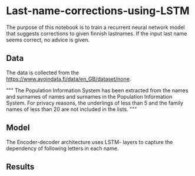 # Last-name-corrections-using-LSTM
The purpose of this notebook is to train a recurrent neural network model that suggests corrections to given finnish lastnames. If the input last name seems correct, no advice is given.  

## Data
The data is collected from the https://www.avoindata.fi/data/en_GB/dataset/none. 

"""
The Population Information System has been extracted from the names and surnames of names and surnames in the Population Information System. For privacy reasons, the underlings of less than 5 and the family names of less than 20 are not included in the lists.
"""

## Model
The Encoder-decoder architecture uses LSTM- layers to capture the dependency of following letters in each name.  

## Results
